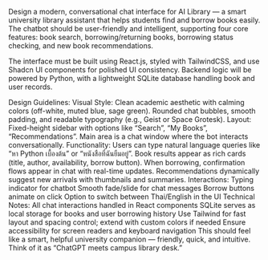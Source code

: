 Design a modern, conversational chat interface for AI Library — a smart university library assistant that helps students find and borrow books easily. The chatbot should be user-friendly and intelligent, supporting four core features: book search, borrowing/returning books, borrowing status checking, and new book recommendations.

The interface must be built using React.js, styled with TailwindCSS, and use Shadcn UI components for polished UI consistency. Backend logic will be powered by Python, with a lightweight SQLite database handling book and user records.

Design Guidelines:
Visual Style: Clean academic aesthetic with calming colors (off-white, muted blue, sage green). Rounded chat bubbles, smooth padding, and readable typography (e.g., Geist or Space Grotesk).
Layout: Fixed-height sidebar with options like “Search”, “My Books”, “Recommendations”. Main area is a chat window where the bot interacts conversationally.
Functionality:
Users can type natural language queries like “หา Python เบื้องต้น” or “หนังสือที่ฉันยืมอยู่”.
Book results appear as rich cards (title, author, availability, borrow button).
When borrowing, confirmation flows appear in chat with real-time updates.
Recommendations dynamically suggest new arrivals with thumbnails and summaries.
Interactions:
Typing indicator for chatbot
Smooth fade/slide for chat messages
Borrow buttons animate on click
Option to switch between Thai/English in the UI
Technical Notes:
All chat interactions handled in React components
SQLite serves as local storage for books and user borrowing history
Use Tailwind for fast layout and spacing control; extend with custom colors if needed
Ensure accessibility for screen readers and keyboard navigation
This should feel like a smart, helpful university companion — friendly, quick, and intuitive. Think of it as “ChatGPT meets campus library desk.”